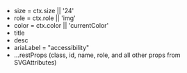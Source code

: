 - size = ctx.size || '24'
- role = ctx.role || 'img'
- color = ctx.color || 'currentColor'
- title
- desc
- ariaLabel = "accessibility"
- ...restProps (class, id, name, role, and all other props from SVGAttributes)
